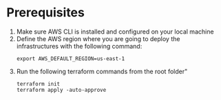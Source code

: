# Prerequisites

1. Make sure AWS CLI is installed and configured on your local machine
2. Define the AWS region where you are going to deploy the infrastructures with the following command:
   ```
   export AWS_DEFAULT_REGION=us-east-1
   ```
3. Run the following terraform commands from the root folder"
   ```
   terraform init
   terraform apply -auto-approve
   ```
